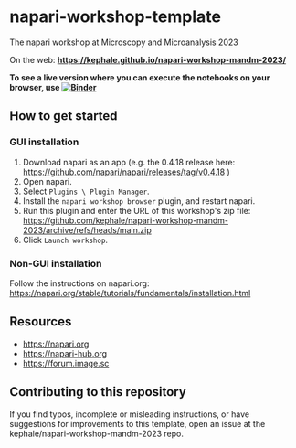 # napari-workshop-template

The napari workshop at Microscopy and Microanalysis 2023

On the web: **https://kephale.github.io/napari-workshop-mandm-2023/**

**To see a live version where you can execute the notebooks on your browser, use [![Binder](https://mybinder.org/badge_logo.svg)](https://mybinder.org/v2/gh/kephale/napari-workshop-mandm-2023/main)** 

## How to get started

### GUI installation

1. Download napari as an app (e.g. the 0.4.18 release here: https://github.com/napari/napari/releases/tag/v0.4.18 )
2. Open napari.
3. Select `Plugins \ Plugin Manager`.
4. Install the `napari workshop browser` plugin, and restart napari.
6. Run this plugin and enter the URL of this workshop's zip file: https://github.com/kephale/napari-workshop-mandm-2023/archive/refs/heads/main.zip
7. Click `Launch workshop`.

### Non-GUI installation

Follow the instructions on napari.org: https://napari.org/stable/tutorials/fundamentals/installation.html

## Resources 

- https://napari.org
- https://napari-hub.org
- https://forum.image.sc

## Contributing to this repository

If you find typos, incomplete or misleading instructions, or have suggestions for improvements to this template, open an issue at the kephale/napari-workshop-mandm-2023 repo.
